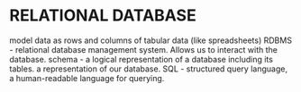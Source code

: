 # RELATIONAL DATABASE

model data as rows and columns of tabular data (like spreadsheets)
RDBMS - relational database management system. Allows us to interact with the database.
schema - a logical representation of a database including its tables. a representation of our database.
SQL - structured query language, a human-readable language for querying.
